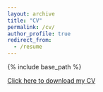 ```yaml
---
layout: archive
title: "CV"
permalink: /cv/
author_profile: true
redirect_from:
  - /resume
---
```


{% include base_path %}

[Click here to download my CV](https://github.com/gaotianrun1/gaotianrun1.github.io/raw/master/files/CV_of_TianrunGao.pdf)
